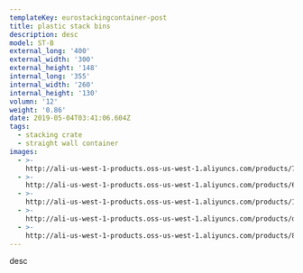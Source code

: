 ```yaml
---
templateKey: eurostackingcontainer-post
title: plastic stack bins
description: desc
model: ST-B
external_long: '400'
external_width: '300'
external_height: '148'
internal_long: '355'
internal_width: '260'
internal_height: '130'
volumn: '12'
weight: '0.86'
date: 2019-05-04T03:41:06.604Z
tags:
  - stacking crate
  - straight wall container
images:
  - >-
    http://ali-us-west-1-products.oss-us-west-1.aliyuncs.com/products/7f90aa3d51bd49c1928690949577600d.jpg
  - >-
    http://ali-us-west-1-products.oss-us-west-1.aliyuncs.com/products/6da101c94e534f86b0e6b89f023c3e3f.jpg
  - >-
    http://ali-us-west-1-products.oss-us-west-1.aliyuncs.com/products/108f521eee9b49489c114c7a01422778.jpg
  - >-
    http://ali-us-west-1-products.oss-us-west-1.aliyuncs.com/products/d89b2bf9416741b9a416907434b7330e.jpg
  - >-
    http://ali-us-west-1-products.oss-us-west-1.aliyuncs.com/products/8945b98d4d5d430ba5ee9afbc1c2ad1c.jpg
---
```

desc
